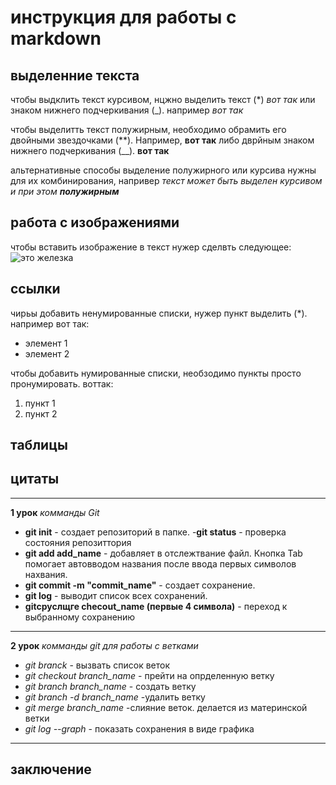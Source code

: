 # инструкция для работы с markdown

## выделенние текста

чтобы выдклить текст курсивом, нцжно выделить текст (*) *вот так* или знаком нижнего подчеркивания (_). например _вот так_

чтобы выделитть текст полужирным, необходимо обрамить его двойными звездочками (**). Например, **вот так** либо дврйным знаком нижнего подчеркивания (__). __вот так__

альтернативные способы выделение полужирного или курсива нужны для их комбинирования, напривер _текст может быть выделен курсивом и при этом **полужирным**_

## работа с изображениями

чтобы вставить изображение в текст нужер сделвть следующее: ![это железка]( 2023-01-29_11-02-19.png)

## ссылки
чирьы добавить ненумированные списки, нужер пункт выделить (*). например вот так:
* элемент 1
* элемент 2

чтобы добавить нумированные списки, необзодимо пункты просто пронумировать. воттак:
1. пункт 1
2. пункт 2

## таблицы

## цитаты
***

__1 урок__ 
*комманды Git* 
- __git init__ - создает репозиторий в папке.
-__git status__ - проверка состояния репозиттория
- __git  add add_name__ - добавляет в отслежтвание файл. 
Кнопка Tab помогает автовводом названия после ввода первых символов нахвания.
- __git commit -m "commit_name"__ - создает сохранение.
- __git log__ - выводит список всех сохранений.
- __gitсруслщге checout_name (первые 4 символа)__ - переход к выбранному сохранению
***

__2 урок__
*комманды git для работы с ветками*

* *git branck* - вызвать список веток
* *git checkout branch_name* - прейти на опрделенную ветку
* *git branch branch_name* - создать ветку
* *git branch -d branch_name* -удалить ветку
* *git merge branch_name* -слияние веток. делается из материнской ветки
* *git log --graph* - показать сохранения в виде графика
***

## заключение 